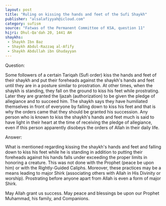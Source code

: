```yaml
---
layout: post
title: "Ruling on kissing the hands and feet of the Sufi Shaykh"
publisher: "alsalafiyyah@icloud.com"
category: sufism
source: "Fatwas of the Permanent Committee of KSA, question 11"
hijri: Dhul-Qa'dah 20, 1441 AH
shaykhs: 
 - Shaykh Ibn Baz
 - Shaykh Abdul-Razzaq al-Afify
 - Shaykh Abdullah ibn Ghudayyan
---
```


Question: 

Some followers of a certain Tariqah (Sufi order) kiss the hands and feet of their shaykh and put their foreheads against the shaykh's hands and feet until they are in a posture similar to prostration. At other times, when the shaykh is standing, they fall on the ground to kiss his feet while prostrating. Later they are granted the Ijazah (authorization) to be given the pledge of allegiance and to succeed him. The shaykh says they have humiliated themselves in front of everyone by falling down to kiss his feet and that is why the orders came that they should be granted his succession. Any person who is known to kiss the shaykh's hands and feet much is said to have light in their heart at the time of receiving the pledge of allegiance, even if this person apparently disobeys the orders of Allah in their daily life. 

Answer: 

What is mentioned regarding kissing the shaykh's hands and feet and falling down to kiss his feet while he is standing in addition to putting their foreheads against his hands falls under exceeding the proper limits in honoring a creature. This was not done with the Prophet (peace be upon him) or with the Rightly-Guided Caliphs. Moreover, these practices may be a means leading to major Shirk (associating others with Allah in His Divinity or worship). Prostrating before anyone apart from Allah is even a form of major Shirk.

May Allah grant us success. May peace and blessings be upon our Prophet Muhammad, his family, and Companions. 
